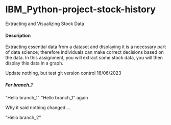 # IBM_Python-project-stock-history

Extracting and Visualizing Stock Data
#### Description
Extracting essential data from a dataset and displaying it is a necessary part of data science; therefore individuals can make correct decisions based on the data. In this assignment, you will extract some stock data, you will then display this data in a graph.

Update nothing, but test git version control 16/06/2023

##### For branch_1
"Hello branch_1"
"Hello branch_1" again

Why it said nothing changed....

"Hello branch_2"